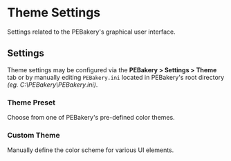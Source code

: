 # Theme Settings

Settings related to the PEBakery's graphical user interface.

## Settings

Theme settings may be configured via the **PEBakery > Settings > Theme** tab or by manually editing `PEBakery.ini` located in PEBakery's root directory *(eg. C:\PEBakery\PEBakery.ini)*.

### Theme Preset

Choose from one of PEBakery's pre-defined color themes.

### Custom Theme

Manually define the color scheme for various UI elements.